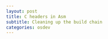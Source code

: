 ```yaml
---
layout: post
title: C headers in Asm
subtitle: Cleaning up the build chain
categories: osdev
---
```



